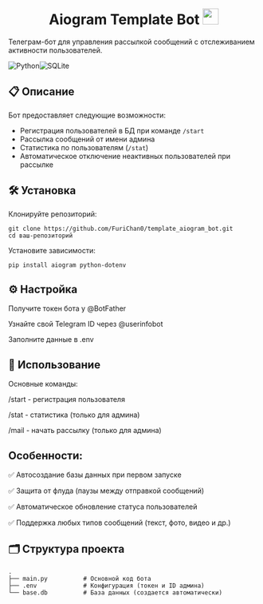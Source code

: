 <h1 align="center">Aiogram Template Bot  <img src="https://aiogram.dev/assets/images/aiogram-logo.svg" height="32"/></h1>

Телеграм-бот для управления рассылкой сообщений с отслеживанием активности пользователей.

![Python](https://img.shields.io/badge/python-3670A0?style=for-the-badge&logo=python&logoColor=ffdd54)![SQLite](https://img.shields.io/badge/sqlite-%2307405e.svg?style=for-the-badge&logo=sqlite&logoColor=white)

## 📋 Описание

Бот предоставляет следующие возможности:
- Регистрация пользователей в БД при команде `/start`
- Рассылка сообщений от имени админа
- Статистика по пользователям (`/stat`)
- Автоматическое отключение неактивных пользователей при рассылке

## 🛠 Установка

Клонируйте репозиторий:
```
git clone https://github.com/FuriChan0/template_aiogram_bot.git
cd ваш-репозиторий
```

Установите зависимости:
```
pip install aiogram python-dotenv
```

## ⚙ Настройка
Получите токен бота у @BotFather

Узнайте свой Telegram ID через @userinfobot

Заполните данные в .env

## 🚀 Использование
Основные команды:

/start - регистрация пользователя

/stat - статистика (только для админа)

/mail - начать рассылку (только для админа)

## Особенности:

✅ Автосоздание базы данных при первом запуске

✅ Защита от флуда (паузы между отправкой сообщений)

✅ Автоматическое обновление статуса пользователей

✅ Поддержка любых типов сообщений (текст, фото, видео и др.)


## 🗂 Структура проекта
```
.
├── main.py          # Основной код бота
├── .env             # Конфигурация (токен и ID админа)
└── base.db          # База данных (создается автоматически)
```
